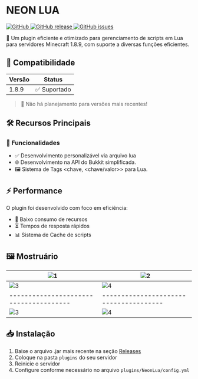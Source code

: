 # NEON LUA

[![GitHub](https://img.shields.io/github/license/neomin-2007/neonlua?color=ff69b4)
![GitHub release](https://img.shields.io/github/v/release/neomin-2007/neonlua?color=ff69b4)
![GitHub issues](https://img.shields.io/github/issues/neomin-2007/neonlua?color=ff69b4)](https://github.com/neomin-2007/Neon-Skins/edit/main/readme.md)

🤖 Um plugin eficiente e otimizado para gerenciamento de scripts em Lua para servidores Minecraft 1.8.9, com suporte a diversas funções eficientes.

## 🧪 Compatibilidade

| Versão | Status       |
|--------|--------------|
| 1.8.9  | ✅ Suportado |

> 📌 Não há planejamento para versões mais recentes!

## 🛠 Recursos Principais

### 🔧 Funcionalidades
- ✅ Desenvolvimento personalizável via arquivo lua
- 🌐 Desenvolvimento na API do Bukkit simplificada.
- 🖼️ Sistema de Tags <chave, <chave/valor>> para Lua.

## ⚡ Performance

O plugin foi desenvolvido com foco em eficiência:
- 🚀 Baixo consumo de recursos
- ⏳ Tempos de resposta rápidos
- 📊 Sistema de Cache de scripts

## 🖼️ Mostruário

| ![1](https://imgur.com/48UmofG.png) | ![2](https://imgur.com/774nINT.png) |
|--------------------------------------|--------------------------------------|
| ![3](https://imgur.com/SOMUuuI.png) | ![4](https://imgur.com/ynfOVE6.png) ||
|--------------------------------------|--------------------------------------|
| ![3](https://imgur.com/dNaj97u.png) | ![4](https://imgur.com/LwnVmAr.png) |

## 📥 Instalação

1. Baixe o arquivo .jar mais recente na seção [Releases](https://github.com/seu-usuario/NeonLua/releases)
2. Coloque na pasta `plugins` do seu servidor
3. Reinicie o servidor
4. Configure conforme necessário no arquivo `plugins/NeonLua/config.yml`
